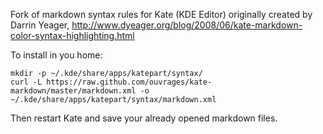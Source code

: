 Fork of markdown syntax rules for Kate (KDE Editor) originally created by Darrin Yeager,
http://www.dyeager.org/blog/2008/06/kate-markdown-color-syntax-highlighting.html

To install in you home:

    mkdir -p ~/.kde/share/apps/katepart/syntax/
    curl -L https://raw.github.com/ouvrages/kate-markdown/master/markdown.xml -o ~/.kde/share/apps/katepart/syntax/markdown.xml

Then restart Kate and save your already opened markdown files.
